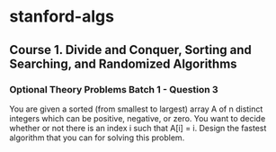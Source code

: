 # stanford-algs

## Course 1. Divide and Conquer, Sorting and Searching, and Randomized Algorithms

### Optional Theory Problems Batch 1 - Question 3

You are given a sorted (from smallest to largest) array A of n distinct integers which can be positive, negative, or zero. 
You want to decide whether or not there is an index i such that A[i] = i. 
Design the fastest algorithm that you can for solving this problem.